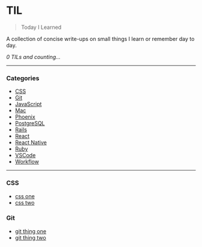 # TIL

> Today I Learned

A collection of concise write-ups on small things I learn or remember day to day.

_0 TILs and counting..._

---

### Categories

* [CSS](#css)
* [Git](#git)
* [JavaScript](#javascript)
* [Mac](#mac)
* [Phoenix](#phoenix)
* [PostgreSQL](#postgresql)
* [Rails](#rails)
* [React](#react)
* [React Native](#react-native)
* [Ruby](#ruby)
* [VSCode](#vscode)
* [Workflow](#workflow)

---

### CSS

- [css one](css/css-one.md)
- [css two](css/css-two.md)

### Git

- [git thing one](git/git-thing-one.md)
- [git thing two](git/git-thing-two.md)
